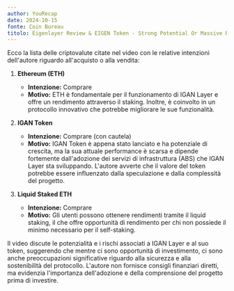 ```yaml
---
author: YouRecap
date: 2024-10-15
fonte: Coin Bureau
titolo: Eigenlayer Review & EIGEN Token - Strong Potential Or Massive Risk?
---
```


Ecco la lista delle criptovalute citate nel video con le relative intenzioni dell'autore riguardo all'acquisto o alla vendita:

1. **Ethereum (ETH)**
   - **Intenzione:** Comprare
   - **Motivo:** ETH è fondamentale per il funzionamento di IGAN Layer e offre un rendimento attraverso il staking. Inoltre, è coinvolto in un protocollo innovativo che potrebbe migliorare le sue funzionalità.

2. **IGAN Token**
   - **Intenzione:** Comprare (con cautela)
   - **Motivo:** IGAN Token è appena stato lanciato e ha potenziale di crescita, ma la sua attuale performance è scarsa e dipende fortemente dall'adozione dei servizi di infrastruttura (ABS) che IGAN Layer sta sviluppando. L'autore avverte che il valore del token potrebbe essere influenzato dalla speculazione e dalla complessità del progetto.

3. **Liquid Staked ETH**
   - **Intenzione:** Comprare
   - **Motivo:** Gli utenti possono ottenere rendimenti tramite il liquid staking, il che offre opportunità di rendimento per chi non possiede il minimo necessario per il self-staking.

Il video discute le potenzialità e i rischi associati a IGAN Layer e al suo token, suggerendo che mentre ci sono opportunità di investimento, ci sono anche preoccupazioni significative riguardo alla sicurezza e alla sostenibilità del protocollo. L'autore non fornisce consigli finanziari diretti, ma evidenzia l'importanza dell'adozione e della comprensione del progetto prima di investire.
